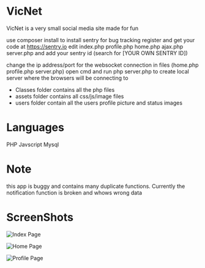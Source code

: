 # VicNet
VicNet is a very small social media site made for fun

use composer install to install sentry for bug tracking
register and get your code at https://sentry.io
edit index.php profile.php home.php ajax.php server.php and add your sentry id (search for [YOUR OWN SENTRY ID])

change the ip address/port for the websocket connection in files (home.php profile.php server.php)
open cmd and run php server.php to create local server where the browsers will be connecting to

- Classes folder contains all the php files
- assets folder contains all css/js/image files
- users folder contain all the users profile picture and status images


# Languages
PHP
Javscript
Mysql

# Note
this app is buggy and contains many duplicate functions.
Currently the notification function is broken and whows wrong data

# ScreenShots

![Index Page](http://i.imgur.com/ccVVReY.jpg)

![Home Page](http://i.imgur.com/ZBBNDc4.png)

![Profile Page](http://i.imgur.com/FbcbpsP.png)
